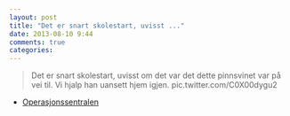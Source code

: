 ```yaml
---
layout: post
title: "Det er snart skolestart, uvisst ..."
date: 2013-08-10 9:44
comments: true
categories: 
---
```


> Det er snart skolestart, uvisst om det var det dette pinnsvinet var på vei til. Vi hjalp han uansett hjem igjen. pic.twitter.com/C0X00dygu2
- [Operasjonssentralen](https://www.twitter.com/oslopolitiops/status/366238677388644352?p=v)
